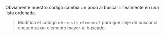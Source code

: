 Obviamente nuestro código cambia un poco al buscar linealmente en una lista ordenada.

> Modifica el código de `existe_elemento?` para que deje de buscar si encuentra un elemento mayor al buscado.
